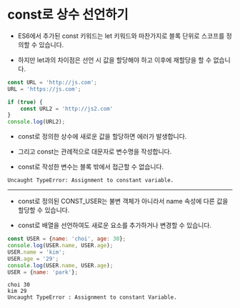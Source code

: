 # const로 상수 선언하기

* ES6에서 추가된 const 키워드는 let 키워드와 마찬가지로 블록 단위로 스코프를 정의할 수 있습니다.

* 하지만 let과의 차이점은 선언 시 값을 할당해야 하고 이후에 재할당을 할 수 없습니다.

```javascript
const URL = 'http://js.com';
URL = 'https://js.com';

if (true) {
    const URL2 = 'http://js2.com'
}
console.log(URL2);
```

* const로 정의한 상수에 새로운 값을 할당하면 에러가 발생합니다.

* 그리고 const는 관례적으로 대문자로 변수명을 작성합니다.

* const로 작성한 변수는 블록 밖에서 접근할 수 없습니다.

```
Uncaught TypeError: Assignment to constant variable.
```

---

* const로 정의된 CONST_USER는 불변 객체가 아니라서 name 속성에 다른 값을 할당할 수 있습니다.

* const로 배열을 선언하여도 새로운 요소를 추가하거나 변경할 수 있습니다.

```javascript
const USER = {name: 'choi', age: 30};
console.log(USER.name, USER.age);
USER.name = 'kim';
USER.age = '29';
console.log(USER.name, USER.age);
USER = {name: 'park'};
```

```
choi 30
kim 29
Uncaught TypeError : Assignment to constant Variable.
```
